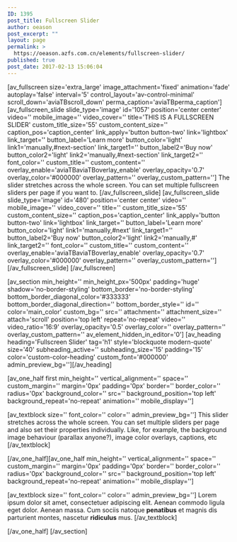 ```yaml
---
ID: 1395
post_title: Fullscreen Slider
author: oeason
post_excerpt: ""
layout: page
permalink: >
  https://oeason.azfs.com.cn/elements/fullscreen-slider/
published: true
post_date: 2017-02-13 15:06:04
---
```

[av_fullscreen size='extra_large' image_attachment='fixed' animation='fade' autoplay='false' interval='5' control_layout='av-control-minimal' scroll_down='aviaTBscroll_down' perma_caption='aviaTBperma_caption']
[av_fullscreen_slide slide_type='image' id='1057' position='center center' video='' mobile_image='' video_cover='' title='THIS IS A FULLSCREEN SLIDER' custom_title_size='55' custom_content_size='' caption_pos='caption_center' link_apply='button button-two' link='lightbox' link_target='' button_label='Learn more' button_color='light' link1='manually,#next-section' link_target1='' button_label2='Buy now' button_color2='light' link2='manually,#next-section' link_target2='' font_color='' custom_title='' custom_content='' overlay_enable='aviaTBaviaTBoverlay_enable' overlay_opacity='0.7' overlay_color='#000000' overlay_pattern='' overlay_custom_pattern='']
The slider stretches across the whole screen. You can set multiple fullscreen sliders per page if you want to.
[/av_fullscreen_slide]
[av_fullscreen_slide slide_type='image' id='480' position='center center' video='' mobile_image='' video_cover='' title='' custom_title_size='55' custom_content_size='' caption_pos='caption_center' link_apply='button button-two' link='lightbox' link_target='' button_label='Learn more' button_color='light' link1='manually,#next' link_target1='' button_label2='Buy now' button_color2='light' link2='manually,#' link_target2='' font_color='' custom_title='' custom_content='' overlay_enable='aviaTBaviaTBoverlay_enable' overlay_opacity='0.7' overlay_color='#000000' overlay_pattern='' overlay_custom_pattern=''][/av_fullscreen_slide]
[/av_fullscreen]

[av_section min_height='' min_height_px='500px' padding='huge' shadow='no-border-styling' bottom_border='no-border-styling' bottom_border_diagonal_color='#333333' bottom_border_diagonal_direction='' bottom_border_style='' id='' color='main_color' custom_bg='' src='' attachment='' attachment_size='' attach='scroll' position='top left' repeat='no-repeat' video='' video_ratio='16:9' overlay_opacity='0.5' overlay_color='' overlay_pattern='' overlay_custom_pattern='' av_element_hidden_in_editor='0']
[av_heading heading='Fullscreen Slider' tag='h1' style='blockquote modern-quote' size='40' subheading_active='' subheading_size='15' padding='15' color='custom-color-heading' custom_font='#000000' admin_preview_bg=''][/av_heading]

[av_one_half first min_height='' vertical_alignment='' space='' custom_margin='' margin='0px' padding='0px' border='' border_color='' radius='0px' background_color='' src='' background_position='top left' background_repeat='no-repeat' animation='' mobile_display='']

[av_textblock size='' font_color='' color='' admin_preview_bg='']
This slider stretches across the whole screen. You can set multiple sliders per page and also set their properties individually. Like, for example, the background image behaviour (parallax anyone?), image color overlays, captions, etc
[/av_textblock]

[/av_one_half][av_one_half min_height='' vertical_alignment='' space='' custom_margin='' margin='0px' padding='0px' border='' border_color='' radius='0px' background_color='' src='' background_position='top left' background_repeat='no-repeat' animation='' mobile_display='']

[av_textblock size='' font_color='' color='' admin_preview_bg='']
Lorem ipsum dolor sit amet, consectetuer adipiscing elit. Aenean commodo ligula eget dolor. Aenean massa. Cum sociis natoque <strong>penatibus</strong> et magnis dis parturient montes, nascetur <strong>ridiculus</strong> mus.
[/av_textblock]

[/av_one_half]
[/av_section]